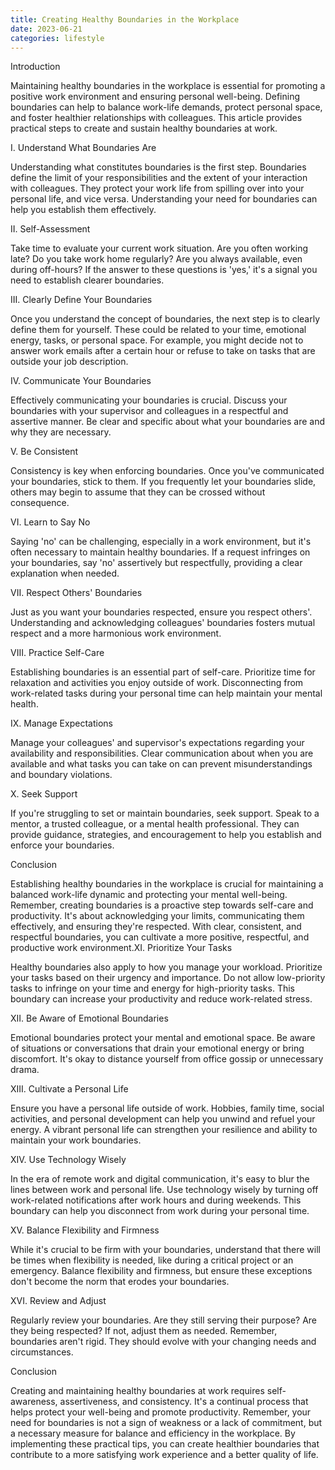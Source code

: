 ```yaml
---
title: Creating Healthy Boundaries in the Workplace
date: 2023-06-21
categories: lifestyle
---
```

Introduction

Maintaining healthy boundaries in the workplace is essential for promoting a positive work environment and ensuring personal well-being. Defining boundaries can help to balance work-life demands, protect personal space, and foster healthier relationships with colleagues. This article provides practical steps to create and sustain healthy boundaries at work.

I. Understand What Boundaries Are

Understanding what constitutes boundaries is the first step. Boundaries define the limit of your responsibilities and the extent of your interaction with colleagues. They protect your work life from spilling over into your personal life, and vice versa. Understanding your need for boundaries can help you establish them effectively.

II. Self-Assessment

Take time to evaluate your current work situation. Are you often working late? Do you take work home regularly? Are you always available, even during off-hours? If the answer to these questions is 'yes,' it's a signal you need to establish clearer boundaries.

III. Clearly Define Your Boundaries

Once you understand the concept of boundaries, the next step is to clearly define them for yourself. These could be related to your time, emotional energy, tasks, or personal space. For example, you might decide not to answer work emails after a certain hour or refuse to take on tasks that are outside your job description.

IV. Communicate Your Boundaries

Effectively communicating your boundaries is crucial. Discuss your boundaries with your supervisor and colleagues in a respectful and assertive manner. Be clear and specific about what your boundaries are and why they are necessary.

V. Be Consistent

Consistency is key when enforcing boundaries. Once you've communicated your boundaries, stick to them. If you frequently let your boundaries slide, others may begin to assume that they can be crossed without consequence.

VI. Learn to Say No

Saying 'no' can be challenging, especially in a work environment, but it's often necessary to maintain healthy boundaries. If a request infringes on your boundaries, say 'no' assertively but respectfully, providing a clear explanation when needed.

VII. Respect Others' Boundaries

Just as you want your boundaries respected, ensure you respect others'. Understanding and acknowledging colleagues' boundaries fosters mutual respect and a more harmonious work environment.

VIII. Practice Self-Care

Establishing boundaries is an essential part of self-care. Prioritize time for relaxation and activities you enjoy outside of work. Disconnecting from work-related tasks during your personal time can help maintain your mental health.

IX. Manage Expectations

Manage your colleagues' and supervisor's expectations regarding your availability and responsibilities. Clear communication about when you are available and what tasks you can take on can prevent misunderstandings and boundary violations.

X. Seek Support

If you're struggling to set or maintain boundaries, seek support. Speak to a mentor, a trusted colleague, or a mental health professional. They can provide guidance, strategies, and encouragement to help you establish and enforce your boundaries.

Conclusion

Establishing healthy boundaries in the workplace is crucial for maintaining a balanced work-life dynamic and protecting your mental well-being. Remember, creating boundaries is a proactive step towards self-care and productivity. It's about acknowledging your limits, communicating them effectively, and ensuring they're respected. With clear, consistent, and respectful boundaries, you can cultivate a more positive, respectful, and productive work environment.XI. Prioritize Your Tasks

Healthy boundaries also apply to how you manage your workload. Prioritize your tasks based on their urgency and importance. Do not allow low-priority tasks to infringe on your time and energy for high-priority tasks. This boundary can increase your productivity and reduce work-related stress.

XII. Be Aware of Emotional Boundaries

Emotional boundaries protect your mental and emotional space. Be aware of situations or conversations that drain your emotional energy or bring discomfort. It's okay to distance yourself from office gossip or unnecessary drama.

XIII. Cultivate a Personal Life

Ensure you have a personal life outside of work. Hobbies, family time, social activities, and personal development can help you unwind and refuel your energy. A vibrant personal life can strengthen your resilience and ability to maintain your work boundaries.

XIV. Use Technology Wisely

In the era of remote work and digital communication, it's easy to blur the lines between work and personal life. Use technology wisely by turning off work-related notifications after work hours and during weekends. This boundary can help you disconnect from work during your personal time.

XV. Balance Flexibility and Firmness

While it's crucial to be firm with your boundaries, understand that there will be times when flexibility is needed, like during a critical project or an emergency. Balance flexibility and firmness, but ensure these exceptions don't become the norm that erodes your boundaries.

XVI. Review and Adjust

Regularly review your boundaries. Are they still serving their purpose? Are they being respected? If not, adjust them as needed. Remember, boundaries aren't rigid. They should evolve with your changing needs and circumstances.

Conclusion

Creating and maintaining healthy boundaries at work requires self-awareness, assertiveness, and consistency. It's a continual process that helps protect your well-being and promote productivity. Remember, your need for boundaries is not a sign of weakness or a lack of commitment, but a necessary measure for balance and efficiency in the workplace. By implementing these practical tips, you can create healthier boundaries that contribute to a more satisfying work experience and a better quality of life.
